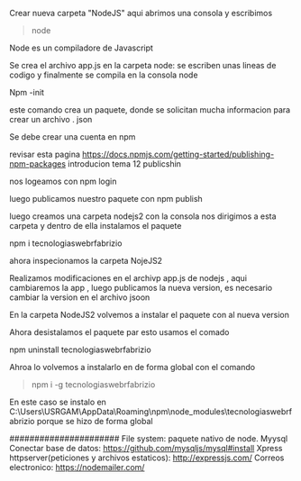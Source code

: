 Crear nueva carpeta "NodeJS" aqui abrimos una consola y escribimos 

>node

Node es un compiladore de Javascript


Se crea el archivo app.js en la carpeta node: se escriben unas lineas de codigo y finalmente se compila en la consola node

Npm -init

este comando crea un paquete, donde se solicitan mucha informacion para crear un archivo . json


Se debe crear una cuenta en npm


revisar esta pagina
https://docs.npmjs.com/getting-started/publishing-npm-packages
introducion tema 12 publicshin

 nos logeamos
 con npm login
 
 
 luego publicamos nuestro paquete con 
 npm publish
 
 
 luego creamos una carpeta nodejs2
 con la consola nos dirigimos a esta carpeta y dentro de ella instalamos el paquete
 
 npm i tecnologiaswebrfabrizio
 
 ahora inspecionamos la carpeta NojeJS2
 
 Realizamos modificaciones en el archivp app.js de nodejs , aqui cambiaremos la app , luego publicamos la nueva version, es necesario cambiar la version en el archivo jsoon
 
 En la carpeta NodeJS2 volvemos a instalar el paquete con al nueva version
 
 Ahora desistalamos el paquete par esto usamos el comado
 
 npm uninstall tecnologiaswebrfabrizio
 
 Ahroa lo volvemos a instalarlo en de forma global con el comando
 
 > npm i -g tecnologiaswebrfabrizio
 
 En este caso se instalo en C:\Users\USRGAM\AppData\Roaming\npm\node_modules\tecnologiaswebrfabrizio
 porque se hizo de forma global
 
 
 

######################
File system: paquete nativo de node.
Myysql Conectar base de datos: https://github.com/mysqljs/mysql#install
Xpress httpserver(peticiones y archivos estaticos): http://expressjs.com/
Correos electronico: https://nodemailer.com/































